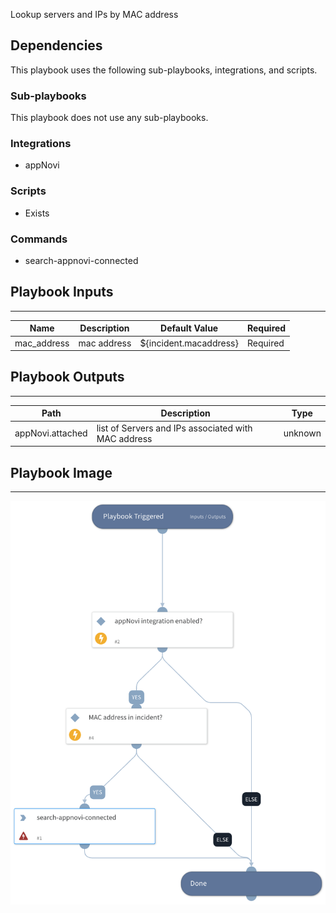 Lookup servers and IPs by MAC address

## Dependencies
This playbook uses the following sub-playbooks, integrations, and scripts.

### Sub-playbooks
This playbook does not use any sub-playbooks.

### Integrations
* appNovi

### Scripts
* Exists

### Commands
* search-appnovi-connected

## Playbook Inputs
---

| **Name** | **Description** | **Default Value** | **Required** |
| --- | --- | --- | --- |
| mac_address | mac address | ${incident.macaddress} | Required |

## Playbook Outputs
---

| **Path** | **Description** | **Type** |
| --- | --- | --- |
| appNovi.attached | list of Servers and IPs associated with MAC address | unknown |

## Playbook Image
---
![appNovi-MAC-Address-Lookup](../doc_files/appNovi-MAC-Address-Lookup.png)